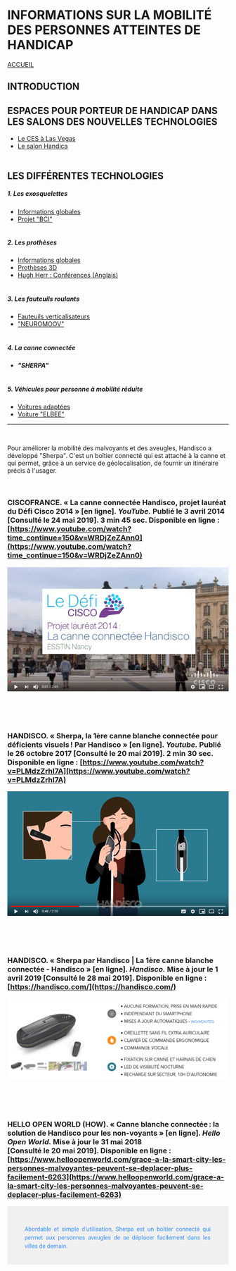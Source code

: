 # INFORMATIONS SUR LA MOBILITÉ DES PERSONNES ATTEINTES DE HANDICAP
[ACCUEIL](index.md)
## INTRODUCTION  

## ESPACES POUR PORTEUR DE HANDICAP DANS LES SALONS DES NOUVELLES TECHNOLOGIES 
* [Le CES à Las Vegas](ces.md)
* [Le salon Handica](handica.md)
<br/> <br/>
## LES DIFFÉRENTES TECHNOLOGIES
##### 1. Les exosquelettes 
- [Informations globales](exoprésent.md)
- [Projet "BCI"](BCI.md)
<br/><br/>
##### 2. Les prothèses
- [Informations globales](Prothèseinfo.md)
- [Prothèses 3D](Prothèse3D.md)
- [Hugh Herr : Conférences (Anglais)](Hughvidéo.md)
<br/><br/>
##### 3. Les fauteuils roulants
- [Fauteuils verticalisateurs](FauteuilVertical.md)
- ["NEUROMOOV"](Neuromoov.md)
<br/><br/>
##### 4. La canne connectée
- **_"SHERPA"_**
<br/><br/>
##### 5. Véhicules pour personne à mobilité réduite
- [Voitures adaptées](Voitureadaptée.md)
- [Voiture "ELBEE"](Elbee.md)

----------------------------------------------------------
<br/>

Pour améliorer la mobilité des malvoyants et des aveugles, Handisco a développé "Sherpa". C'est un boîtier connecté qui est attaché à la canne et qui permet, grâce à un service de géolocalisation, de fournir un itinéraire précis à l'usager. 

<br/>

### CISCOFRANCE. « La canne connectée Handisco, projet lauréat du Défi Cisco 2014 » [en ligne]. _YouTube._ Publié le 3 avril 2014 [Consulté le 24 mai 2019]. 3 min 45 sec. Disponible en ligne : [https://www.youtube.com/watch?time_continue=150&v=WRDjZeZAnn0](https://www.youtube.com/watch?time_continue=150&v=WRDjZeZAnn0)
![Canne3.PNG](images/Canne3.PNG "Le projet Sherpa")

<br/><br/><br/>

### HANDISCO. « Sherpa, la 1ère canne blanche connectée pour déficients visuels ! Par Handisco » [en ligne]. _Youtube._ Publié le 26 octobre 2017 [Consulté le 20 mai 2019]. 2 min 30 sec. Disponible en ligne : [https://www.youtube.com/watch?v=PLMdzZrhl7A](https://www.youtube.com/watch?v=PLMdzZrhl7A)
![Canne4.PNG](images/Canne4.PNG "Explication du fonctionnement")

<br/><br/><br/>

### HANDISCO. « Sherpa par Handisco | La 1ère canne blanche connectée - Handisco »  [en ligne]. _Handisco._ Mise à jour le 1 avril 2019 [Consulté le 28 mai 2019]. Disponible en ligne : [https://handisco.com/](https://handisco.com/)
![Canne1.PNG](images/Canne1.PNG "site principal Handisco")

<br/><br/><br/>

### HELLO OPEN WORLD (HOW). « Canne blanche connectée : la solution de Handisco pour les non-voyants » [en ligne]. _Hello Open World._ Mise à jour le 31 mai 2018 [Consulté le 20 mai 2019]. Disponible en ligne : [https://www.helloopenworld.com/grace-a-la-smart-city-les-personnes-malvoyantes-peuvent-se-deplacer-plus-facilement-6263](https://www.helloopenworld.com/grace-a-la-smart-city-les-personnes-malvoyantes-peuvent-se-deplacer-plus-facilement-6263)
![Canne2.PNG](images/Canne2.PNG "Explications globales")
